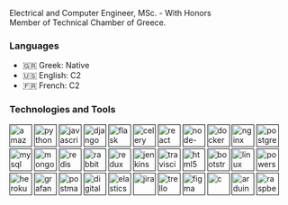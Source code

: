Electrical and Computer Engineer, MSc. - With Honors  <br />
Member of Technical Chamber of Greece. <br />

<!-- <img align="right" alt="GIF" width="250" height="150" src="https://github.githubassets.com/images/modules/profile/profile-joined-github-dark.svg" /> -->

### **Languages**

- 🇬🇷 Greek: Native
- 🇺🇸 English: C2
- 🇫🇷 French: C2

### **Technologies and Tools**
[<img src='https://cdn.jsdelivr.net/npm/simple-icons@3.0.1/icons/amazonaws.svg' alt='amazonaws' height='40'>]( )  [<img src='https://cdn.jsdelivr.net/npm/simple-icons@3.0.1/icons/python.svg' alt='python' height='40'>]( )  [<img src='https://cdn.jsdelivr.net/npm/simple-icons@3.0.1/icons/javascript.svg' alt='javascript' height='40'>]( )  [<img src='https://cdn.jsdelivr.net/npm/simple-icons@3.0.1/icons/django.svg' alt='django' height='40'>]( )  [<img src='https://cdn.jsdelivr.net/npm/simple-icons@3.0.1/icons/flask.svg' alt='flask' height='40'>]( )  [<img src='https://cdn.jsdelivr.net/npm/simple-icons@3.0.1/icons/celery.svg' alt='celery' height='40'>](  ) [<img src='https://cdn.jsdelivr.net/npm/simple-icons@3.0.1/icons/react.svg' alt='react' height='40'>]( )  [<img src='https://cdn.jsdelivr.net/npm/simple-icons@3.0.1/icons/node-dot-js.svg' alt='node-dot-js' height='40'>]( )  [<img src='https://cdn.jsdelivr.net/npm/simple-icons@3.0.1/icons/docker.svg' alt='docker' height='40'>]( )  [<img src='https://cdn.jsdelivr.net/npm/simple-icons@3.0.1/icons/nginx.svg' alt='nginx' height='40'>]( )  [<img src='https://cdn.jsdelivr.net/npm/simple-icons@3.0.1/icons/postgresql.svg' alt='postgresql' height='40'>]( )  [<img src='https://cdn.jsdelivr.net/npm/simple-icons@3.0.1/icons/mysql.svg' alt='mysql' height='40'>]( )  [<img src='https://cdn.jsdelivr.net/npm/simple-icons@3.0.1/icons/mongodb.svg' alt='mongodb' height='40'>]( )  [<img src='https://cdn.jsdelivr.net/npm/simple-icons@3.0.1/icons/redis.svg' alt='redis' height='40'>]( )  [<img src='https://cdn.jsdelivr.net/npm/simple-icons@3.0.1/icons/rabbitmq.svg' alt='rabbitmq' height='40'>]( )  [<img src='https://cdn.jsdelivr.net/npm/simple-icons@3.0.1/icons/redux.svg' alt='redux' height='40'>]( )  [<img src='https://cdn.jsdelivr.net/npm/simple-icons@3.0.1/icons/jenkins.svg' alt='jenkins' height='40'>]( )  [<img src='https://cdn.jsdelivr.net/npm/simple-icons@3.0.1/icons/travisci.svg' alt='travisci' height='40'>]( ) [<img src='https://cdn.jsdelivr.net/npm/simple-icons@3.0.1/icons/html5.svg' alt='html5' height='40'>]( )  [<img src='https://cdn.jsdelivr.net/npm/simple-icons@3.0.1/icons/bootstrap.svg' alt='bootstrap' height='40'>]( )   [<img src='https://cdn.jsdelivr.net/npm/simple-icons@3.0.1/icons/linux.svg' alt='linux' height='40'>]( ) [<img src='https://cdn.jsdelivr.net/npm/simple-icons@3.0.1/icons/powershell.svg' alt='powershell' height='40'>]( )   [<img src='https://cdn.jsdelivr.net/npm/simple-icons@3.0.1/icons/heroku.svg' alt='heroku' height='40'>]( )  [<img src='https://cdn.jsdelivr.net/npm/simple-icons@3.0.1/icons/grafana.svg' alt='grafana' height='40'>]( )  [<img src='https://cdn.jsdelivr.net/npm/simple-icons@3.0.1/icons/postman.svg' alt='postman' height='40'>]( )  [<img src='https://cdn.jsdelivr.net/npm/simple-icons@3.0.1/icons/digitalocean.svg' alt='digitalocean' height='40'>]( )  [<img src='https://cdn.jsdelivr.net/npm/simple-icons@3.0.1/icons/elasticsearch.svg' alt='elasticsearch' height='40'>]( )  [<img src='https://cdn.jsdelivr.net/npm/simple-icons@3.0.1/icons/jira.svg' alt='jira' height='40'>]( )  [<img src='https://cdn.jsdelivr.net/npm/simple-icons@3.0.1/icons/trello.svg' alt='trello' height='40'>]( )   [<img src='https://cdn.jsdelivr.net/npm/simple-icons@3.0.1/icons/figma.svg' alt='figma' height='40'>]( )  [<img src='https://cdn.jsdelivr.net/npm/simple-icons@3.0.1/icons/c.svg' alt='c' height='40'>]( )  [<img src='https://cdn.jsdelivr.net/npm/simple-icons@3.0.1/icons/arduino.svg' alt='arduino' height='40'>]( )  [<img src='https://cdn.jsdelivr.net/npm/simple-icons@3.0.1/icons/raspberrypi.svg' alt='raspberrypi' height='40'>]( )  
